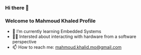 ### Hi there 👋
### Welcome to Mahmoud Khaled Profile 

- 🌱 I’m currently learning Embedded Systems
- 👨‍💻 Intersted about interacting with hardware from a software perspective
- 📫 How to reach me: mahmoud.khalid.mo@gmail.com 
<!--
**MahmoudKhaled25/MahmoudKhaled25** is a ✨ _special_ ✨ repository because its `README.md` (this file) appears on your GitHub profile.

Here are some ideas to get you started:

- 🔭 I’m currently working on ...
- 🌱 I’m currently learning ...
- 👯 I’m looking to collaborate on ...
- 🤔 I’m looking for help with ...
- 💬 Ask me about ...
- 📫 How to reach me: ...
- 😄 Pronouns: ...
- ⚡ Fun fact: ...
-->
